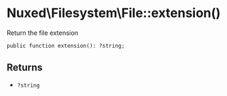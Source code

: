 # Nuxed\\Filesystem\\File::extension()




Return the file extension




``` Hack
public function extension(): ?string;
```




## Returns




+ ` ?string `